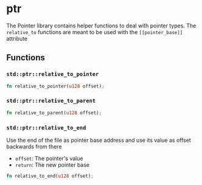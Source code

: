 # ptr
The Pointer library contains helper functions to deal with pointer types.
The `relative_to` functions are meant to be used with the `[[pointer_base]]` attribute


## Functions

### `std::ptr::relative_to_pointer`


```rust
fn relative_to_pointer(u128 offset);
```
### `std::ptr::relative_to_parent`


```rust
fn relative_to_parent(u128 offset);
```
### `std::ptr::relative_to_end`

Use the end of the file as pointer base address and use its value as offset backwards from there
- `offset`: The pointer's value
- `return`: The new pointer base


```rust
fn relative_to_end(u128 offset);
```
